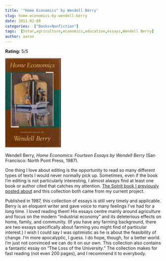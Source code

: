 ```yaml
---
title: '"Home Economics" by Wendell Berry'
slug: home-economics-by-wendell-berry
date: 2011-02-08
categories:  ["Books>Nonfiction"]
tags:  [5star,agriculture,economics,education,essays,Wendell Berry]
author: aaron
---
```


**Rating:** 5/5

![](cover13.jpg "Home Economics")

Wendell Berry, *Home Economics: Fourteen Essays by Wendell Berry* (San Francisco: North Point Press, 1987).

One thing I love about editing is the opportunity to read so many different types of texts I would never normally pick up. Sometimes, even if the book I’m editing is not particularly interesting, I almost always find at least one book or author cited that catches my attention. [The Solnit book I previously posted about](../wanderlust-by-rebecca-solnit) and this collection both came from my current project.

Published in 1987, this collection of essays is still very timely and applicable. Berry is an eloquent writer and gave voice to many feelings I’ve had for a long time. I loved reading them! His essays centre mainly around agriculture and focus on the modern “industrial economy” and its deleterious effects on home, family, and community. (If you have any farming background, there are two essays specifically about farming you might find of particular interest.) I wish I could say I was optimistic as he is about the feasibility of change. I’m more apocalyptic, I guess. I do hope, though, for a better world. I’m just not convinced we can do it on our own. This collection also contains a fantastic essay on “The Loss of the University.” The collection makes for fast reading (not even 200 pages), and I recommend it to everybody.
